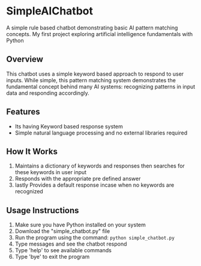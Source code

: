 # SimpleAIChatbot
A simple rule based chatbot demonstrating basic AI pattern matching concepts. My first project exploring artificial intelligence fundamentals with Python

## Overview

This chatbot uses a simple keyword based approach to respond to user inputs. 
While simple, this pattern matching system demonstrates the fundamental concept behind many AI systems: recognizing patterns in input data and responding accordingly.

## Features

- Its having Keyword based response system
- Simple natural language processing and no external libraries required

## How It Works

1. Maintains a dictionary of keywords and responses then searches for these keywords in user input
2. Responds with the appropriate pre defined answer
3. lastly Provides a default response incase when no keywords are recognized

## Usage Instructions

1. Make sure you have Python installed on your system
2. Download the "simple_chatbot.py" file
3. Run the program using the command: `python simple_chatbot.py`
4. Type messages and see the chatbot respond
5. Type 'help' to see available commands
6. Type 'bye' to exit the program
